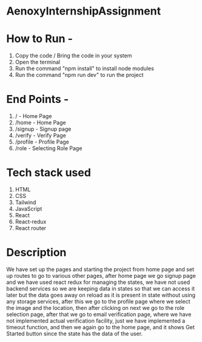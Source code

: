 # AenoxyInternshipAssignment

# How to Run -

1. Copy the code / Bring the code in your system
2. Open the terminal
3. Run the command "npm install" to install node modules
4. Run the command "npm run dev" to run the project

# End Points -

1. / - Home Page
2. /home - Home Page
3. /signup - Signup page
4. /verify - Verify Page
5. /profile - Profile Page
6. /role - Selecting Role Page 

# Tech stack used 

1. HTML
2. CSS
3. Tailwind
4. JavaScript
5. React
6. React-redux
7. React router

# Description 

We have set up the pages and starting the project from home page and set up routes to go to various other pages, after home page we go signup page and we have used react redux for managing the states, we have not used backend services so we are keeping data in states so that we can access it later but the data goes away on reload as it is present in state without using any storage services, after this we go to the profile page where we select the image and the location, then after clicking on next we go to the role selection page, after that we go to email verification page, where we have not implemented actual verification facility, just we have implemented a timeout function, and then we again go to the home page, and it shows Get Started button since the state has the data of the user. 




